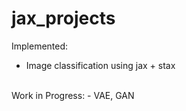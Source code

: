 # jax_projects

Implemented:
- Image classification using jax + stax
<br>
Work in Progress:
- VAE, GAN
